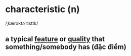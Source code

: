 # characteristic (n)

/ˌkærəktəˈrɪstɪk/

## a typical [feature](feature-n.md#something-important-interesting-or-typical-of-a-place-or-thing-tính-năng) or [quality](quality-n.md#a-feature-of-somebodysomething-especially-one-that-makes-them-different-from-somebodysomething-else-phẩm-chất) that something/somebody has (đặc điểm)